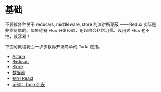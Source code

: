 # 基础

不要被各种关于 reducers, middleware, store 的演讲所蒙蔽 —— Redux 实际是非常简单的。如果你有 Flux 开发经验，用起来会非常习惯。没用过 Flux 也不怕，很容易！

下面的教程将会一步步教你开发简单的 Todo 应用。

* [Action](Actions.md)
* [Reducer](Reducers.md)
* [Store](Store.md)
* [数据流](DataFlow.md)
* [搭配 React](UsageWithReact.md)
* [示例：Todo 列表](ExampleTodoList.md)
